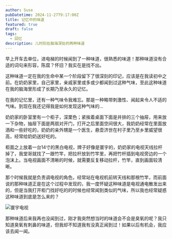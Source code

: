 ```yaml
---
author: Suse
pubDatetime: 2024-11-27T9:17:00Z
title: 记忆中的味道
featured: true
draft: false
tags:
  - 回忆
description: 儿时刻在脑海深处的两种味道
---
```


早上开车去单位，进电梯的时候闻到了一种味道，很熟悉的味道！那种味道没有合适的词句来形容，陈腐？怀旧？我实在是找不出。

这种味道一定在我的生命中某一个阶段留下了很深刻的印记，应该是在我读初中之前。在奶奶家里，自己家里，亲戚家里或多或少都闻到过这种气味，至此这种味道在我的脑海里形成了长期乃至永久的记忆。

在我的记忆里，还有一种气味令我难忘。那是一种略带刺激性、闻起来令人不适的气味。到现在我还记得我是如何发现这种气味的...

奶奶家的卧室里有一个柜子，深栗色；紧挨着桌面下面是并排的三个抽屉，用来放一下杂物，抽屉下面是两扇对开门，打开之后里面空间很大，我奶奶经常在里面放酒和一些好吃的，奶奶的亲外甥是一个医生，悬壶济世在村子里乃至乡里威望很高，经常给奶奶送好吃的。

柜面之上放着一台14寸的黑白电视，牌子好像是寰宇的，奶奶家的电视天线拉杆掉了，我堂哥就找了一跟竹竿，把拉杆放到竹竿里，再把竹杆插到电视旁边的一个泡沫上。当电视画面不清晰的时候，就需要反复移动拉杆，竹竿，直到画面较清晰。

那个时候我就是负责调电视的角色，经常站在电视机前转天线和那根竹竿，而前面说的那种味道正是在这个过程中发现的，我一度怀疑这种味道是电视通电散发出来的，但是当我打开柜门找好吃的的时候也经常闻到类似的气味，所以我也经常疑惑这种味道到底是怎么来的？

![寰宇电视](/assets/tv.png "寰宇")

那种味道后来我再也没闻到过，刚才我突然想当时的味道会不会是臭氧的呢？我只知道臭氧有刺鼻的味道，但我却不知道我有没真正闻到过！如果以后有机会，我应该去闻一闻。